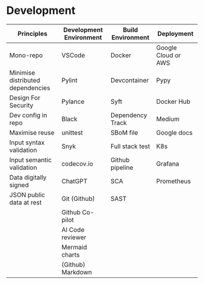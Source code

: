 # Development

| Principles | Development Environment | Build Environment | Deployment |
|------------|-------------------------|-------------------|------------|
| Mono-repo  | VSCode | Docker | Google Cloud or AWS |
| Minimise distributed dependencies | Pylint | Devcontainer | Pypy |
| Design For Security | Pylance | Syft | Docker Hub |
| Dev config in repo | Black | Dependency Track | Medium |
| Maximise reuse | unittest | SBoM file | Google docs |
| Input syntax validation | Snyk | Full stack test | K8s |
| Input semantic validation | codecov.io | Github pipeline | Grafana |
| Data digitally signed | ChatGPT | SCA | Prometheus |
| JSON public data at rest | Git (Github) | SAST | |
| | Github Co-pilot | | |
| | AI Code reviewer | | |
| | Mermaid charts | | |
| | (Github) Markdown | | |


